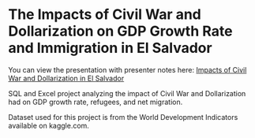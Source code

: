 # The Impacts of Civil War and Dollarization on GDP Growth Rate and Immigration in El Salvador
You can view the presentation with presenter notes here:
[Impacts of Civil War and Dollarization in El Salvador](https://cuny547-my.sharepoint.com/:p:/g/personal/garaujo_gradcenter_cuny_edu/EfgmAOWGu7BNt_pv5cgfa3wBVZzThMim6wH6d1gFDNp5Ug?e=OFH1dC)

SQL and Excel project analyzing the impact of Civil War and Dollarization had on GDP growth rate, refugees, and net migration. 

Dataset used for this project is from the World Development Indicators available on kaggle.com.


